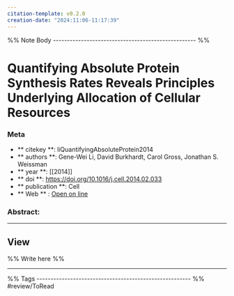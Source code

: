 ```yaml
---
citation-template: v0.2.0
creation-date: "2024:11:06-11:17:39"
---
```


%% Note Body --------------------------------------------------- %%
# Quantifying Absolute Protein Synthesis Rates Reveals Principles Underlying Allocation of Cellular Resources

### Meta
- ** citekey **: liQuantifyingAbsoluteProtein2014
- ** authors **: Gene-Wei Li, David Burkhardt, Carol Gross, Jonathan S. Weissman
- ** year **: [[2014]]
- ** doi **: https://doi.org/10.1016/j.cell.2014.02.033
- ** publication **: Cell
- ** Web ** : [Open on line](https://linkinghub.elsevier.com/retrieve/pii/S0092867414002323)


### Abstract:


___

## View

%% Write here %%





___
%% Tags  ------------------------------------------------------- %%
#review/ToRead
